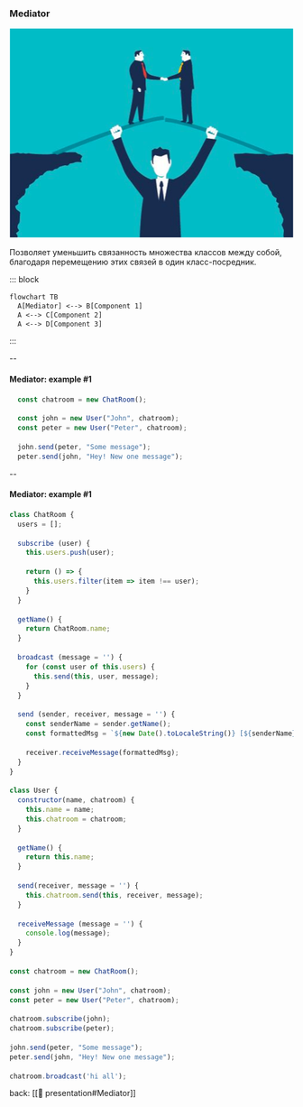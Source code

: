 ### Mediator <!-- element style="display:none" -->

![[mediator.png | 400]](./imgs/mediator.png)

Позволяет уменьшить связанность множества классов между собой, благодаря перемещению этих связей в один класс-посредник.

::: block <!-- element style="display: none;" -->

```mermaid
flowchart TB
  A[Mediator] <--> B[Component 1]
  A <--> C[Component 2]
  A <--> D[Component 3]
```

:::

--

#### Mediator: example #1

```js
  const chatroom = new ChatRoom();

  const john = new User("John", chatroom);
  const peter = new User("Peter", chatroom);

  john.send(peter, "Some message");
  peter.send(john, "Hey! New one message");
```

--

#### Mediator: example #1

```js
class ChatRoom {
  users = [];

  subscribe (user) {
    this.users.push(user);

    return () => {
      this.users.filter(item => item !== user);
    }
  }

  getName() {
    return ChatRoom.name;
  }

  broadcast (message = '') {
    for (const user of this.users) {
      this.send(this, user, message);
    }
  }

  send (sender, receiver, message = '') {
    const senderName = sender.getName();
    const formattedMsg = `${new Date().toLocaleString()} [${senderName}]: ${message}`;

    receiver.receiveMessage(formattedMsg);
  }
}

class User {
  constructor(name, chatroom) {
    this.name = name;
    this.chatroom = chatroom;
  }

  getName() {
    return this.name;
  }

  send(receiver, message = '') {
    this.chatroom.send(this, receiver, message);
  }

  receiveMessage (message = '') {
    console.log(message);
  }
}

const chatroom = new ChatRoom();

const john = new User("John", chatroom);
const peter = new User("Peter", chatroom);

chatroom.subscribe(john);
chatroom.subscribe(peter);

john.send(peter, "Some message");
peter.send(john, "Hey! New one message");

chatroom.broadcast('hi all');
```

back: [[📖 presentation#Mediator]] <!-- element style="display:none" -->
